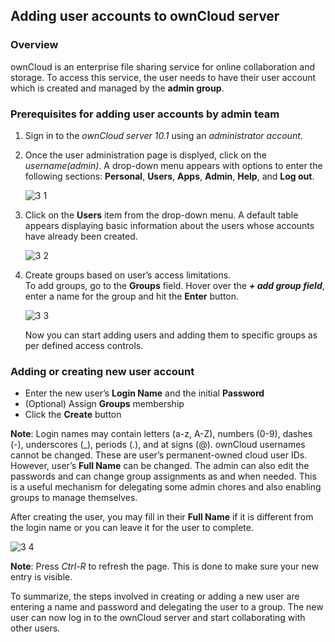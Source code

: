 ## Adding user accounts to ownCloud server  
### Overview 
ownCloud is an enterprise file sharing service for online collaboration and storage. To access this service, the user needs to have their user account which is created and managed by the **admin group**.  

### Prerequisites for adding user accounts by admin team
1.	Sign in to the _ownCloud server 10.1_ using an _administrator account_.

2.	Once the user administration page is displyed, click on the _username(admin)_.
A drop-down menu appears with options to enter the following sections: **Personal**, **Users**, **Apps**, **Admin**, **Help**, and **Log out**.  

       ![3 1](https://user-images.githubusercontent.com/40832072/55606952-67d26d00-5798-11e9-97ea-de0175e91fd2.jpg)  
 
3.	Click on the **Users** item from the drop-down menu. A default table appears displaying basic information about the users whose accounts have already been created.  

       ![3 2](https://user-images.githubusercontent.com/40832072/55607403-bb918600-5799-11e9-8969-038d7881824a.png)
 
4.	Create groups based on user’s access limitations.    
        To add groups, go to the **Groups** field. Hover over the **_+ add group field_**, enter a name for the group and hit the **Enter** button.     
    
       ![3 3](https://user-images.githubusercontent.com/40832072/55607638-51c5ac00-579a-11e9-8b03-8dd7dbd918a8.png)      
       
	Now you can start adding users and adding them to specific groups as per defined access	controls.  
  
### Adding or creating new user account

  - Enter the new user’s **Login Name** and the initial **Password**  
  -	(Optional) Assign **Groups** membership       
  - Click the **Create** button      

**Note**: Login names may contain letters (a-z, A-Z), numbers (0-9), dashes (-), underscores (_), periods (.), and at signs (@). ownCloud usernames cannot be changed. These are user’s permanent-owned cloud user IDs. However, user’s **Full Name** can be changed. The admin can also edit the passwords and can change group assignments as and when needed. This is a useful mechanism for delegating some admin chores and also enabling groups to manage themselves.

After creating the user, you may fill in their **Full Name** if it is different from the login name or you can leave it for the user to complete.  

![3 4](https://user-images.githubusercontent.com/40832072/55607643-55593300-579a-11e9-9fb9-9e7c47cde307.JPG)  
 
**Note**: Press _Ctrl-R_ to refresh the page. This is done to make sure your new entry is visible.

To summarize, the steps involved in creating or adding a new user are entering a name and password and delegating the user to a group. The new user can now log in to the ownCloud server and start collaborating with other users.
          
          

